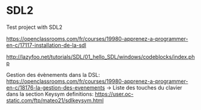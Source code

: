 # SDL2
Test project with SDL2

https://openclassrooms.com/fr/courses/19980-apprenez-a-programmer-en-c/17117-installation-de-la-sdl

http://lazyfoo.net/tutorials/SDL/01_hello_SDL/windows/codeblocks/index.php

Gestion des évènements dans la DSL: https://openclassrooms.com/fr/courses/19980-apprenez-a-programmer-en-c/18176-la-gestion-des-evenements
      -> Liste des touches du clavier dans la section Keysym definitions: https://user.oc-static.com/ftp/mateo21/sdlkeysym.html
